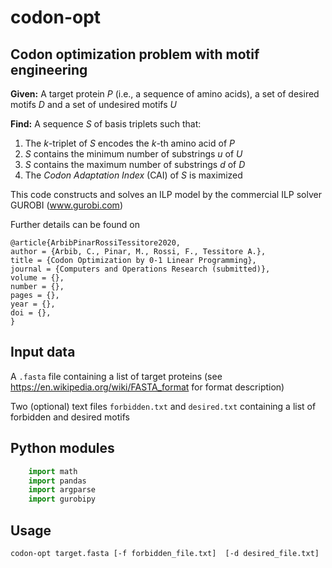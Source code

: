 # codon-opt

## Codon optimization problem with motif engineering

**Given:**
A target protein *P* (i.e., a sequence of amino acids), a set of desired motifs *D* and a set of undesired motifs *U*

**Find:** A sequence *S* of basis triplets such that:
1. The *k*-triplet of *S* encodes the *k*-th amino acid of *P*
2. *S* contains the minimum number of substrings *u* of *U*
3. *S* contains the maximum number of substrings *d* of *D*
4. The *Codon Adaptation Index* (CAI) of *S* is maximized

This code constructs and solves an ILP model 
by the commercial ILP solver GUROBI (www.gurobi.com)

Further details can be found on

```
@article{ArbibPinarRossiTessitore2020,
author = {Arbib, C., Pinar, M., Rossi, F., Tessitore A.},
title = {Codon Optimization by 0-1 Linear Programming},
journal = {Computers and Operations Research (submitted)},
volume = {},
number = {},
pages = {},
year = {},
doi = {},
}
```

## Input data

A ```.fasta``` file containing a list of target proteins
(see https://en.wikipedia.org/wiki/FASTA_format for format description)

Two (optional) text files ```forbidden.txt``` and ```desired.txt```
containing a list of forbidden and desired motifs

## Python modules

```python
    import math
    import pandas
    import argparse
    import gurobipy
```

## Usage

```codon-opt target.fasta [-f forbidden_file.txt]  [-d desired_file.txt] ```






